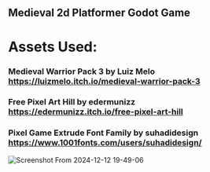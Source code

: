 ## Medieval 2d Platformer Godot Game

# Assets Used: 
### Medieval Warrior Pack 3 by Luiz Melo https://luizmelo.itch.io/medieval-warrior-pack-3
### Free Pixel Art Hill by edermunizz https://edermunizz.itch.io/free-pixel-art-hill
### Pixel Game Extrude Font Family by suhadidesign https://www.1001fonts.com/users/suhadidesign/


![Screenshot From 2024-12-12 19-49-06](https://github.com/user-attachments/assets/4b985521-d1c6-47db-a00b-4112cb76a3df)
